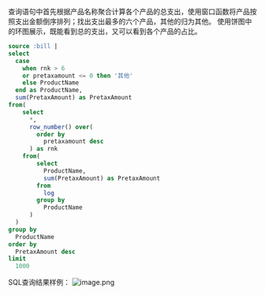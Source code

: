 查询语句中首先根据产品名称聚合计算各个产品的总支出，使用窗口函数将产品按照支出金额倒序排列；找出支出最多的六个产品，其他的归为其他。 使用饼图中的环图展示，既能看到总的支出，又可以看到各个产品的占比。
```sql
source :bill |
select
  case
    when rnk > 6
    or pretaxamount <= 0 then '其他'
    else ProductName
  end as ProductName,
  sum(PretaxAmount) as PretaxAmount
from(
    select
      *,
      row_number() over(
        order by
          pretaxamount desc
      ) as rnk
    from(
        select
          ProductName,
          sum(PretaxAmount) as PretaxAmount
        from
          log
        group by
          ProductName
      )
  )
group by
  ProductName
order by
  PretaxAmount desc
limit
  1000
```
SQL查询结果样例：
![image.png](/img/src/sqldemo/展示本月消费情况各产品的占比/c16478778f1c566bb61fe8b67adca508e6d3d4a7e208e2755057297eec982176.png)
